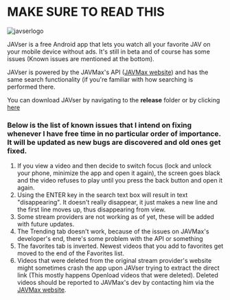 # MAKE SURE TO READ THIS

![javserlogo](https://i.imgur.com/lD5FC3J.png)

JAVser is a free Android app that lets you watch all your favorite JAV on your mobile device without ads.
It's still in beta and of course has some issues (Known issues are mentioned at the bottom).

JAVser is powered by the JAVMax's API ([JAVMax website](https://www.javmax.co/en)) and has the same search functionality (if you're familiar with how searching is performed there.

You can download JAVser by navigating to the **release** folder or by clicking [here](https://github.com/gurobase/javser/raw/master/release/app-release.apk)


### Below is the list of known issues that I intend on fixing whenever I have free time in no particular order of importance. It will be updated as new bugs are discovered and old ones get fixed.

1. If you view a video and then decide to switch focus (lock and unlock your phone, minimize the app and open it again), the screen goes black and the video refuses to play until you press the back button and open it again.
2. Using the ENTER key in the search text box will result in text "disappearing". It doesn't really disappear, it just makes a new line and the first line moves up, thus disappearing from view.
3. Some stream providers are not working as of yet, these will be added with future updates.
4. The Trending tab doesn't work, because of the issues on JAVMax's developer's end, there's some problem with the API or something
5. The favorites tab is inverted. Newest videos that you add to favorites get moved to the end of the Favorites list.
6. Videos that were deleted from the original stream provider's website might sometimes crash the app upon JAVser trying to extract the direct link (This mostly happens Openload videos that were deleted). Deleted videos should be reported to JAVMax's dev by contacting him via the [JAVMax website](https://www.javmax.co/en).
